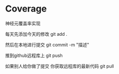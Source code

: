 # Coverage
神经元覆盖率实现

每天先添加今天的修改 git add .

然后在本地进行提交 git commit -m "描述"

推到github远程库上 git push



如果别人给你做了提交 你获取远程库的最新代码 git pull
